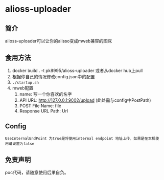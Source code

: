 # alioss-uploader

## 简介

alioss-uploader可以让你的alisso变成mweb兼容的图床

## 食用方法

1. docker build . -t pk8995/alioss-uploader 或者从docker hub上pull
2. 根据你自己的情况修改config.json中的配置
3. `./startup.sh `
4. mweb配置
   1. name: 写一个你喜欢的名字
   2. API URL: http://127.0.0.1:9002/upload (此处需与config中PostPath)
   3. POST File Name: file
   4. Response URL Path: Url

## Config
    UseInternalEndPoint 为true是将使用internal endpoint 地址上传，如果是在本机使用请设置为false
   

## 免责声明
poc代码，请随意使用后果自负。

